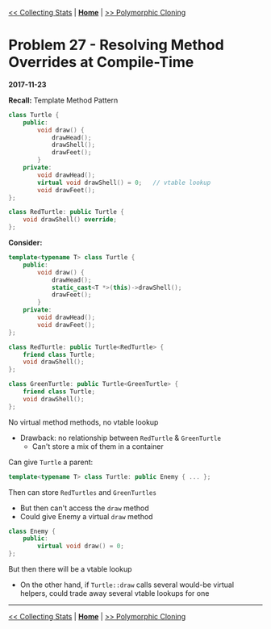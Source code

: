 [<< Collecting Stats](./problem_26.md) | [**Home**](../README.md) | [>> Polymorphic Cloning](./problem_28.md)

# Problem 27 - Resolving Method Overrides at Compile-Time
**2017-11-23**

**Recall:** Template Method Pattern

```C++
class Turtle {
    public:
        void draw() {
            drawHead();
            drawShell();
            drawFeet();
        }
    private:
        void drawHead();
        virtual void drawShell() = 0;   // vtable lookup
        void drawFeet();
};

class RedTurtle: public Turtle {
    void drawShell() override;
};
```

**Consider:**

```C++
template<typename T> class Turtle {
    public:
        void draw() {
            drawHead();
            static_cast<T *>(this)->drawShell();
            drawFeet();
        }
    private:
        void drawHead();
        void drawFeet();
};

class RedTurtle: public Turtle<RedTurtle> {
    friend class Turtle;
    void drawShell();
};

class GreenTurtle: public Turtle<GreenTurtle> {
    friend class Turtle;
    void drawShell();
};
```

No virtual method methods, no vtable lookup
- Drawback: no relationship between `RedTurtle` & `GreenTurtle`
    - Can't store a mix of them in a container

Can give `Turtle` a parent:

```C++
template<typename T> class Turtle: public Enemy { ... };
```

Then can store `RedTurtles` and `GreenTurtles`
- But then can't access the `draw` method
- Could give Enemy a virtual `draw` method

```C++
class Enemy {
    public:
        virtual void draw() = 0;
};
```

But then there will be a vtable lookup
- On the other hand, if `Turtle::draw` calls several would-be virtual helpers, could trade away several vtable lookups for one

---
[<< Collecting Stats](./problem_26.md) | [**Home**](../README.md) | [>> Polymorphic Cloning](./problem_28.md)